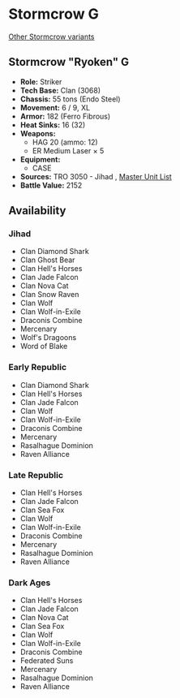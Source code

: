 # Stormcrow G 

[Other Stormcrow variants](../stormcrow.md) 

## Stormcrow "Ryoken" G 

- **Role:** Striker 
- **Tech Base:** Clan (3068) 
- **Chassis:** 55 tons (Endo Steel) 
- **Movement:** 6 / 9, XL 
- **Armor:** 182 (Ferro Fibrous) 
- **Heat Sinks:** 16 (32) 
- **Weapons:** 
  - HAG 20 (ammo: 12) 
  - ER Medium Laser × 5 
- **Equipment:** 
  - CASE 
- **Sources:** TRO 3050 - Jihad , [Master Unit List](http://masterunitlist.info/Unit/Details/2755/ryoken-stormcrow-g) 
- **Battle Value:** 2152 

## Availability 

### Jihad 

- Clan Diamond Shark 
- Clan Ghost Bear 
- Clan Hell's Horses 
- Clan Jade Falcon 
- Clan Nova Cat 
- Clan Snow Raven 
- Clan Wolf 
- Clan Wolf-in-Exile 
- Draconis Combine 
- Mercenary 
- Wolf's Dragoons 
- Word of Blake 

### Early Republic 

- Clan Diamond Shark 
- Clan Hell's Horses 
- Clan Jade Falcon 
- Clan Wolf 
- Clan Wolf-in-Exile 
- Draconis Combine 
- Mercenary 
- Rasalhague Dominion 
- Raven Alliance 

### Late Republic 

- Clan Hell's Horses 
- Clan Jade Falcon 
- Clan Sea Fox 
- Clan Wolf 
- Clan Wolf-in-Exile 
- Draconis Combine 
- Mercenary 
- Rasalhague Dominion 
- Raven Alliance 

### Dark Ages 

- Clan Hell's Horses 
- Clan Jade Falcon 
- Clan Nova Cat 
- Clan Sea Fox 
- Clan Wolf 
- Clan Wolf-in-Exile 
- Draconis Combine 
- Federated Suns 
- Mercenary 
- Rasalhague Dominion 
- Raven Alliance 

